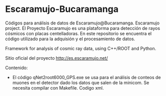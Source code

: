 # Escaramujo-Bucaramanga
Códigos para análisis de datos de Escaramujo@Bucaramanga. Escaramujo project.
El Proyecto Escaramujo es una plataforma para detección de rayos cósmicos con placas centelladoras. En este repositorio se encuentra el código utilizado para la adquisión y el procesamiento de datos.

Framework for analysis of cosmic ray data, using C++/ROOT and Python.

Sitio oficial del proyecto http://es.escaramujo.net/

Contenido:

+ El código qNet2root6000_GPS.exe se usa para el análisis de conteos de muones en el detector dado los datos que salen de la minicom. Se necesita compilar con Makefile. <tag>Codigo xml</tag>.
